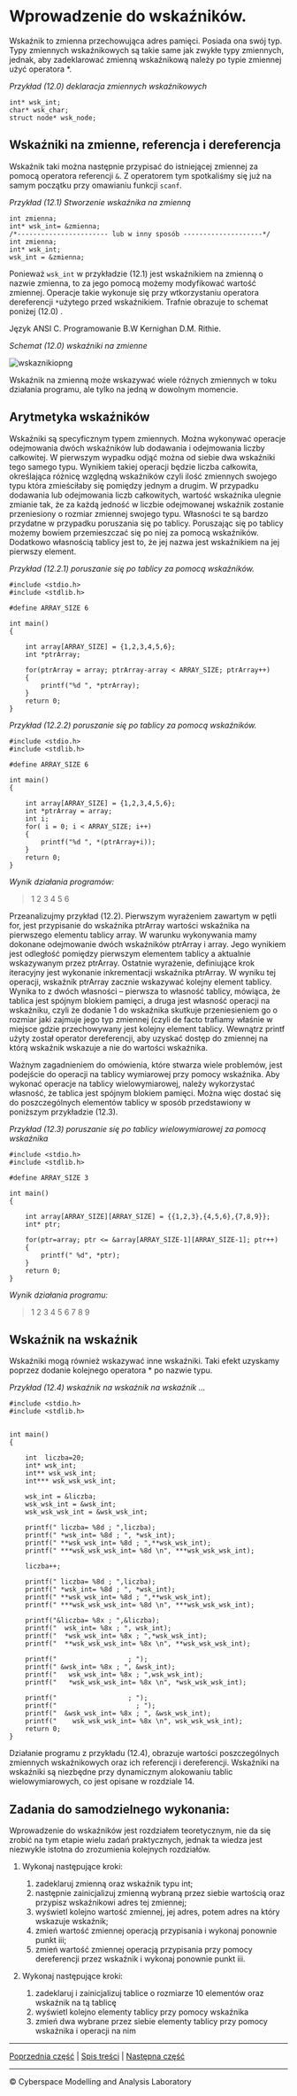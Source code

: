 # Wprowadzenie do wskaźników.
Wskaźnik to zmienna przechowująca adres pamięci. Posiada ona swój typ. Typy zmiennych wskaźnikowych są takie same jak zwykłe typy zmiennych, jednak, aby zadeklarować zmienną wskaźnikową należy po typie zmiennej użyć operatora \*. 

*Przykład (12.0) deklaracja zmiennych wskaźnikowych*
```
int* wsk_int;
char* wsk_char;
struct node* wsk_node;
```

## **Wskaźniki na zmienne, referencja i dereferencja**
Wskaźnik taki można następnie przypisać do istniejącej zmiennej za pomocą operatora referencji `&`. Z operatorem tym spotkaliśmy się już na samym początku przy omawianiu funkcji `scanf`. 

*Przykład (12.1) Stworzenie wskaźnika na zmienną*
```
int zmienna;
int* wsk_int= &zmienna;
/*----------------------- lub w inny sposób --------------------*/
int zmienna;
int* wsk_int;
wsk_int = &zmienna;

```

Ponieważ `wsk_int` w przykładzie (12.1) jest wskaźnikiem na zmienną o nazwie zmienna, to za jego pomocą możemy modyfikować wartość zmiennej. Operacje takie wykonuje się przy wtkorzystaniu operatora dereferencji `*`użytego przed wskaźnikiem. Trafnie obrazuje to schemat poniżej (12.0) . 

Język ANSI C. Programowanie B.W Kernighan D.M. Rithie.

*Schemat (12.0) wskaźniki na zmienne*

![wskaznikiopng](https://user-images.githubusercontent.com/71324202/160777339-4b090071-38cc-4909-80c8-5009f72b48d6.png)


Wskaźnik na zmienną może wskazywać wiele różnych zmiennych w toku działania programu, ale tylko na jedną w dowolnym momencie. 

## **Arytmetyka wskaźników**
Wskaźniki są specyficznym typem zmiennych. Można wykonywać operacje odejmowania dwóch wskaźników lub dodawania i odejmowania liczby całkowitej. W pierwszym wypadku odjąć można od siebie dwa wskaźniki tego samego typu. Wynikiem takiej operacji będzie liczba całkowita, określająca różnicę względną wskaźników czyli ilość zmiennych swojego typu która zmieściłaby się pomiędzy jednym a drugim. W przypadku dodawania lub odejmowania liczb całkowitych, wartość wskaźnika ulegnie zmianie tak, że za każdą jedność w liczbie odejmowanej wskaźnik zostanie przeniesiony o rozmiar zmiennej swojego typu. Własności te są bardzo przydatne w przypadku poruszania się po tablicy. Poruszając się po tablicy możemy bowiem przemieszczać się po niej za pomocą wskaźników. Dodatkowo własnością tablicy jest to, że jej nazwa jest wskaźnikiem na jej pierwszy element. 

*Przykład (12.2.1) poruszanie się po tablicy za pomocą wskaźników.*
```
#include <stdio.h>
#include <stdlib.h>

#define ARRAY_SIZE 6   

int main()
{
	
	int array[ARRAY_SIZE] = {1,2,3,4,5,6};
	int *ptrArray;
	
	for(ptrArray = array; ptrArray-array < ARRAY_SIZE; ptrArray++)
	{
		printf("%d ", *ptrArray);
	}
	return 0;
}
```

*Przykład (12.2.2) poruszanie się po tablicy za pomocą wskaźników.*
```
#include <stdio.h>
#include <stdlib.h>

#define ARRAY_SIZE 6   

int main()
{
	
	int array[ARRAY_SIZE] = {1,2,3,4,5,6};
	int *ptrArray = array;
	int i;
	for( i = 0; i < ARRAY_SIZE; i++)
	{
		printf("%d ", *(ptrArray+i));
	}
	return 0;
}
```

*Wynik działania programów:*

> 1 2 3 4 5 6 

Przeanalizujmy przykład (12.2). Pierwszym wyrażeniem zawartym w pętli for, jest przypisanie do wskaźnika ptrArray wartości wskaźnika na pierwszego elementu tablicy array. W warunku wykonywania mamy dokonane odejmowanie dwóch wskaźników ptrArray i array. Jego wynikiem jest odległość pomiędzy pierwszym elementem tablicy a aktualnie wskazywanym przez ptrArray. Ostatnie wyrażenie, definiujące krok iteracyjny jest wykonanie inkrementacji wskaźnika ptrArray. W wyniku tej operacji, wskaźnik ptrArray zacznie wskazywać kolejny element tablicy. Wynika to z dwóch własności – pierwsza to własność tablicy, mówiąca, że tablica jest spójnym blokiem pamięci, a druga jest własność operacji na wskaźniku, czyli że dodanie 1 do wskaźnika skutkuje przeniesieniem go o rozmiar jaki zajmuje jego typ zmiennej (czyli de facto trafiamy właśnie w miejsce gdzie przechowywany jest kolejny element tablicy. Wewnątrz printf użyty został operator dereferencji, aby uzyskać dostęp do zmiennej na którą wskaźnik wskazuje a nie do wartości wskaźnika.

Ważnym zagadnieniem do omówienia, które stwarza wiele problemów, jest podejście do operacji na tablicy wymiarowej przy pomocy wskaźnika. Aby wykonać operacje na tablicy wielowymiarowej, należy wykorzystać własność, że tablica jest spójnym blokiem pamięci. Można więc dostać się do poszczególnych elementów tablicy w sposób przedstawiony w poniższym przykładzie (12.3).

*Przykład (12.3) poruszanie się po tablicy wielowymiarowej za pomocą wskaźnika*

```
#include <stdio.h>
#include <stdlib.h>

#define ARRAY_SIZE 3

int main() 
{
	
	int array[ARRAY_SIZE][ARRAY_SIZE] = {{1,2,3},{4,5,6},{7,8,9}};
	int* ptr;
	
	for(ptr=array; ptr <= &array[ARRAY_SIZE-1][ARRAY_SIZE-1]; ptr++)
	{
		printf(" %d", *ptr);
	}
	return 0;
}
```
*Wynik działania programu:*

> 1 2 3 4 5 6 7 8 9

## **Wskaźnik na wskaźnik**
Wskaźniki mogą również wskazywać inne wskaźniki. Taki efekt uzyskamy poprzez dodanie kolejnego operatora \* po nazwie typu.

*Przykład (12.4) wskaźnik na wskaźnik na wskaźnik …*
```
#include <stdio.h>
#include <stdlib.h>


int main() 
{
	
	int  liczba=20;
	int* wsk_int;
	int** wsk_wsk_int;
	int*** wsk_wsk_wsk_int;
	
	wsk_int = &liczba;
	wsk_wsk_int = &wsk_int;
	wsk_wsk_wsk_int = &wsk_wsk_int;

	printf(" liczba= %8d ; ",liczba);
	printf(" *wsk_int= %8d ; ", *wsk_int);
	printf(" **wsk_wsk_int= %8d ; ",**wsk_wsk_int);
	printf(" ***wsk_wsk_wsk_int= %8d \n", ***wsk_wsk_wsk_int);
	
	liczba++;
	
	printf(" liczba= %8d ; ",liczba);
	printf(" *wsk_int= %8d ; ", *wsk_int);
	printf(" **wsk_wsk_int= %8d ; ",**wsk_wsk_int);
	printf(" ***wsk_wsk_wsk_int= %8d \n", ***wsk_wsk_wsk_int);
	
	printf("&liczba= %8x ; ",&liczba);
	printf("  wsk_int= %8x ; ", wsk_int);
	printf("  *wsk_wsk_int= %8x ; ",*wsk_wsk_int);
	printf("  **wsk_wsk_wsk_int= %8x \n", **wsk_wsk_wsk_int);
	
	printf("                  ; ");
	printf(" &wsk_int= %8x ; ", &wsk_int);
	printf("   wsk_wsk_int= %8x ; ",wsk_wsk_int);
	printf("   *wsk_wsk_wsk_int= %8x \n", *wsk_wsk_wsk_int);
	
	printf("                  ; ");
	printf("                    ; ");
	printf("  &wsk_wsk_int= %8x ; ", &wsk_wsk_int);
	printf("    wsk_wsk_wsk_int= %8x \n", wsk_wsk_wsk_int);
	return 0;
}

```

Działanie programu z przykładu (12.4), obrazuje wartości poszczególnych zmiennych wskaźnikowych oraz ich referencji i dereferencji. Wskaźniki na wskaźniki są niezbędne przy dynamicznym alokowaniu tablic wielowymiarowych, co jest opisane w rozdziale 14.


## Zadania do samodzielnego wykonania:

Wprowadzenie do wskaźników jest rozdziałem teoretycznym, nie da się zrobić na tym etapie wielu zadań praktycznych, jednak ta wiedza jest niezwykle istotna do zrozumienia kolejnych rozdziałów.

1. Wykonaj następujące kroki:
   1. zadeklaruj zmienną oraz wskaźnik typu int;
   1. następnie zainicjalizuj zmienną wybraną przez siebie wartością oraz przypisz wskaźnikowi adres tej zmiennej;
   1. wyświetl kolejno wartość zmiennej, jej adres, potem adres na który wskazuje wskaźnik;
   1. zmień wartość zmiennej operacją przypisania i wykonaj ponownie punkt iii; 
   1. zmień wartość zmiennej operacją przypisania przy pomocy dereferencji przez wskaźnik i wykonaj ponownie punkt iii.

1. Wykonaj następujące kroki:
   1. zadeklaruj i zainicjalizuj tablice o rozmiarze 10 elementów oraz wskaźnik na tą tablicę
   1. wyświetl kolejno elementy tablicy przy pomocy wskaźnika
   1. zmień dwa wybrane przez siebie elementy tablicy przy pomocy wskaźnika i operacji na nim


***
[Poprzednia część]() | [Spis treści](https://github.com/CyberMALab/Wprowadzenie-do-programowania-w-j-zyku-ANSI-C.git) | [Następna część](https://github.com/CyberMALab/Comming-Soon.git)
***
&copy; Cyberspace Modelling and Analysis Laboratory
